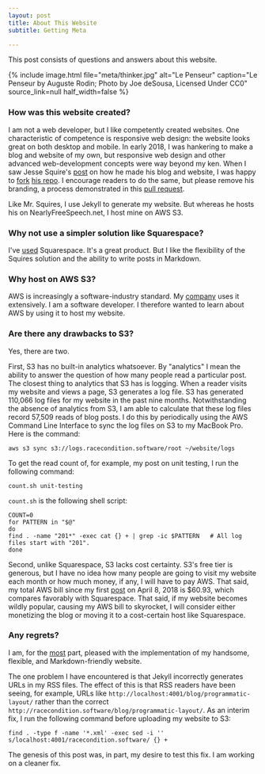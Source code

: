 ```yaml
---
layout: post
title: About This Website
subtitle: Getting Meta

---
```


This post consists of questions and answers about this website.

<!--excerpt-->

{% include image.html
    file="meta/thinker.jpg"
    alt="Le Penseur"
    caption="Le Penseur by Auguste Rodin; Photo by Joe deSousa, Licensed Under CC0"
    source_link=null
    half_width=false
%}

### How was this website created?

I am not a web developer, but I like competently created websites. One characteristic of competence is responsive web design: the website looks great on both desktop and mobile. In early 2018, I was hankering to make a blog and website of my own, but responsive web design and other advanced web-development concepts were way beyond my ken. When I saw Jesse Squire's [post](https://www.jessesquires.com/blog/building-a-site-with-jekyll-on-nfsn/) on how he made his blog and website, I was happy to [fork](https://github.com/vermont42/racecondition.software) [his repo](https://github.com/jessesquires/jessesquires.com). I encourage readers to do the same, but please remove his branding, a process demonstrated in this [pull request](https://github.com/vermont42/racecondition.software/pull/1).

Like Mr. Squires, I use Jekyll to generate my website. But whereas he hosts his on NearlyFreeSpeech.net, I host mine on AWS S3.


### Why not use a simpler solution like Squarespace?

I've [used](http://www.immigrationapp.biz) Squarespace. It's a great product. But I like the flexibility of the Squires solution and the ability to write posts in Markdown.

### Why host on AWS S3?

AWS is increasingly a software-industry standard. My [company](https://www.youtube.com/watch?v=DTAtsKkBWOo) uses it extensively. I am a software developer. I therefore wanted to learn about AWS by using it to host my website.

### Are there any drawbacks to S3?

Yes, there are two.

First, S3 has no built-in analytics whatsoever. By "analytics" I mean the ability to answer the question of how many people read a particular post. The closest thing to analytics that S3 has is logging. When a reader visits my website and views a page, S3 generates a log file. S3 has generated 110,066 log files for my website in the past nine months. Notwithstanding the absence of analytics from S3, I am able to calculate that these log files record 57,509 reads of blog posts. I do this by periodically using the AWS Command Line Interface to sync the log files on S3 to my MacBook Pro. Here is the command:

```
aws s3 sync s3://logs.racecondition.software/root ~/website/logs
```

To get the read count of, for example, my post on unit testing, I run the following command:

```
count.sh unit-testing
```

`count.sh` is the following shell script:

```
COUNT=0
for PATTERN in "$@"
do
find . -name "201*" -exec cat {} + | grep -ic $PATTERN   # All log files start with "201".
done
```

Second, unlike Squarespace, S3 lacks cost certainty. S3's free tier is generous, but I have no idea how many people are going to visit my website each month or how much money, if any, I will have to pay AWS. That said, my total AWS bill since my first [post](http://racecondition.software/blog/programmatic-layout/) on April 8, 2018 is $60.93, which compares favorably with Squarespace. That said, if my website becomes wildly popular, causing my AWS bill to skyrocket, I will consider either monetizing the blog or moving it to a cost-certain host like Squarespace.

### Any regrets?

I am, for the [most](https://www.youtube.com/watch?v=t6wjCcWC2aE) part, pleased with the implementation of my handsome, flexible, and Markdown-friendly website.

The one problem I have encountered is that Jekyll incorrectly generates URLs in my RSS files. The effect of this is that RSS readers have been seeing, for example, URLs like `http://localhost:4001/blog/programmatic-layout/` rather than the correct `http://racecondition.software/blog/programmatic-layout/`. As an interim fix, I run the following command before uploading my website to S3:

```
find . -type f -name '*.xml' -exec sed -i '' s/localhost:4001/racecondition.software/ {} +
```

The genesis of this post was, in part, my desire to test this fix. I am working on a cleaner fix.
